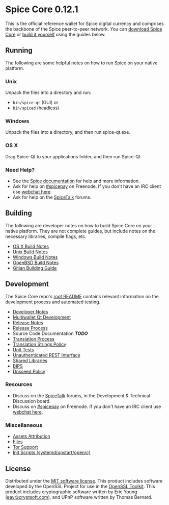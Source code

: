 Spice Core 0.12.1
=====================

This is the official reference wallet for Spice digital currency and comprises the backbone of the Spice peer-to-peer network. You can [download Spice Core](https://www.spice.org/downloads/) or [build it yourself](#building) using the guides below.

Running
---------------------
The following are some helpful notes on how to run Spice on your native platform.

### Unix

Unpack the files into a directory and run:

- `bin/spice-qt` (GUI) or
- `bin/spiced` (headless)

### Windows

Unpack the files into a directory, and then run spice-qt.exe.

### OS X

Drag Spice-Qt to your applications folder, and then run Spice-Qt.

### Need Help?

* See the [Spice documentation](https://spicepay.atlassian.net/wiki/display/DOC)
for help and more information.
* Ask for help on [#spicepay](http://webchat.freenode.net?channels=spicepay) on Freenode. If you don't have an IRC client use [webchat here](http://webchat.freenode.net?channels=spicepay).
* Ask for help on the [SpiceTalk](https://spicetalk.org/) forums.

Building
---------------------
The following are developer notes on how to build Spice Core on your native platform. They are not complete guides, but include notes on the necessary libraries, compile flags, etc.

- [OS X Build Notes](build-osx.md)
- [Unix Build Notes](build-unix.md)
- [Windows Build Notes](build-windows.md)
- [OpenBSD Build Notes](build-openbsd.md)
- [Gitian Building Guide](gitian-building.md)

Development
---------------------
The Spice Core repo's [root README](/README.md) contains relevant information on the development process and automated testing.

- [Developer Notes](developer-notes.md)
- [Multiwallet Qt Development](multiwallet-qt.md)
- [Release Notes](release-notes.md)
- [Release Process](release-process.md)
- Source Code Documentation ***TODO***
- [Translation Process](translation_process.md)
- [Translation Strings Policy](translation_strings_policy.md)
- [Unit Tests](unit-tests.md)
- [Unauthenticated REST Interface](REST-interface.md)
- [Shared Libraries](shared-libraries.md)
- [BIPS](bips.md)
- [Dnsseed Policy](dnsseed-policy.md)

### Resources
* Discuss on the [SpiceTalk](https://spicetalk.org/) forums, in the Development & Technical Discussion board.
* Discuss on [#spicepay](http://webchat.freenode.net/?channels=spicepay) on Freenode. If you don't have an IRC client use [webchat here](http://webchat.freenode.net/?channels=spicepay).

### Miscellaneous
- [Assets Attribution](assets-attribution.md)
- [Files](files.md)
- [Tor Support](tor.md)
- [Init Scripts (systemd/upstart/openrc)](init.md)

License
---------------------
Distributed under the [MIT software license](http://www.opensource.org/licenses/mit-license.php).
This product includes software developed by the OpenSSL Project for use in the [OpenSSL Toolkit](https://www.openssl.org/). This product includes
cryptographic software written by Eric Young ([eay@cryptsoft.com](mailto:eay@cryptsoft.com)), and UPnP software written by Thomas Bernard.
